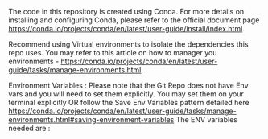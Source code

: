 The code in this repository is created using Conda. For more details on installing and configuring Conda, please refer to the official document page https://conda.io/projects/conda/en/latest/user-guide/install/index.html.

Recommend using Virtual environments to isolate the dependencies this repo uses. You may refer to this article on how to manager you environments - https://conda.io/projects/conda/en/latest/user-guide/tasks/manage-environments.html.

Environment Variables : 
Please note that the Git Repo does not have Env vars and you will need to set them explicitly. You may set them on your terminal explicitly OR follow the Save Env Variables pattern detailed here https://conda.io/projects/conda/en/latest/user-guide/tasks/manage-environments.html#saving-environment-variables
The ENV variables needed are : 


